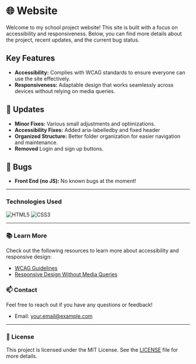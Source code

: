# 🌐 Website

Welcome to my school project website! This site is built with a focus on accessibility and responsiveness. Below, you can find more details about the project, recent updates, and the current bug status.

## Key Features
- **Accessibility:** Complies with WCAG standards to ensure everyone can use the site effectively.
- **Responsiveness:** Adaptable design that works seamlessly across devices without relying on media queries.

## 🚀 Updates
- **Minor Fixes:** Various small adjustments and optimizations.
- **Accessibility Fixes:** Added aria-labelledby and fixed header
- **Organized Structure:** Better folder organization for easier navigation and maintenance.
- **Removed** Login and sign up buttons.

## 🐞 Bugs
- **Front End (no JS):** No known bugs at the moment!

---

### Technologies Used
![HTML5](https://img.shields.io/badge/html5-%23E34F26.svg?&style=for-the-badge&logo=html5&logoColor=white)
![CSS3](https://img.shields.io/badge/css3-%231572B6.svg?&style=for-the-badge&logo=css3&logoColor=white)

---

### 📚 Learn More
Check out the following resources to learn more about accessibility and responsive design:
- [WCAG Guidelines](https://www.w3.org/WAI/standards-guidelines/wcag/)
- [Responsive Design Without Media Queries](https://www.youtube.com/@KevinPowell)

### 📫 Contact
Feel free to reach out if you have any questions or feedback!
- Email: [your.email@example.com](mailto:yasua006@osloskolen.no)

---

### 📄 License
This project is licensed under the MIT License. See the [LICENSE](LICENSE) file for more details.
